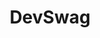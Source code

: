 ---
title: "DevSwag"
categories: ["Development"]

link:
    url: "https://devswag.io/"
    dead: false

message: "For developers who like gifts for devs"
---